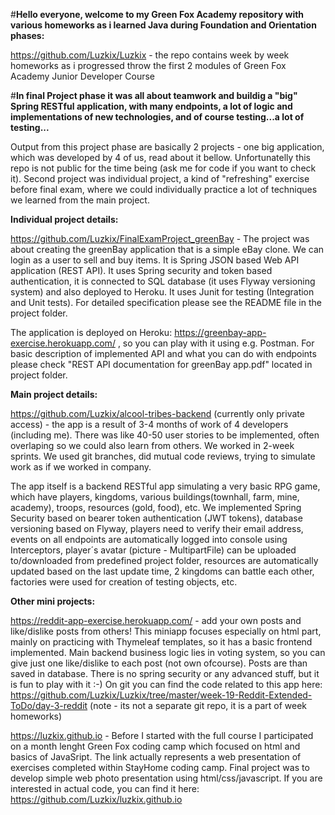 #**Hello everyone, welcome to my Green Fox Academy repository with various homeworks as i learned Java during Foundation and Orientation phases:**

https://github.com/Luzkix/Luzkix - the repo contains week by week homeworks as i progressed throw the first 2 modules of Green Fox Academy Junior Developer Course 

#**In final Project phase it was all about teamwork and buildig a "big" Spring RESTful application, with many endpoints, a lot of logic and implementations of new technologies, and of course testing...a lot of testing...** 

Output from this project phase are basically 2 projects - one big application, which was developed by 4 of us, read about it bellow. Unfortunatelly this repo is not public for the time being (ask me for code if you want to check it). Second project was individual project, a kind of "refreshing" exercise before final exam, where we could individually practice a lot of techniques we learned from the main project. 

**Individual project details:**

https://github.com/Luzkix/FinalExamProject_greenBay - The project was about creating the greenBay application that is a simple eBay clone. We can login as a user to sell and buy items. It is Spring JSON based Web API application (REST API). It uses Spring security and token based authentication, it is connected to SQL database (it uses Flyway versioning system) and also deployed to Heroku. It uses Junit for testing (Integration and Unit tests). For detailed specification please see the README file in the project folder.

The application is deployed on Heroku: https://greenbay-app-exercise.herokuapp.com/ , so you can play with it using e.g. Postman. For basic description of implemented API and what you can do with endpoints please check "REST API documentation for greenBay app.pdf" located in project folder. 

**Main project details:**

https://github.com/Luzkix/alcool-tribes-backend (currently only private access) - the app is a result of 3-4 months of work of 4 developers (including me). There was like 40-50 user stories to be implemented, often overlaping so we could also learn from others. We worked in 2-week sprints. We used git branches, did mutual code reviews, trying to simulate work as if we worked in company. 

The app itself is a backend RESTful app simulating a very basic RPG game, which have players, kingdoms, various buildings(townhall, farm, mine, academy), troops, resources (gold, food), etc. We implemented Spring Security based on bearer token authentication (JWT tokens), database versioning based on Flyway, players need to verify their email address, events on all endpoints are automatically logged into console using Interceptors, player´s avatar (picture - MultipartFile) can be uploaded to/downloaded from predefined project folder, resources are automatically updated based on the last update time, 2 kingdoms can battle each other, factories were used for creation of testing objects, etc.

**Other mini projects:**

https://reddit-app-exercise.herokuapp.com/ - add your own posts and like/dislike posts from others! This miniapp focuses especially on html part, mainly on practicing with Thymeleaf templates, so it has a basic frontend implemented. Main backend business logic lies in voting system, so you can give just one like/dislike to each post (not own ofcourse). Posts are than saved in database. There is no spring security or any advanced stuff, but it is fun to play with it  :-) 
On git you can find the code related to this app here: https://github.com/Luzkix/Luzkix/tree/master/week-19-Reddit-Extended-ToDo/day-3-reddit (note - its not a separate git repo, it is a part of week homeworks)

https://luzkix.github.io - Before I started with the full course I participated on a month lenght Green Fox coding camp which focused on html and basics of JavaSript. The link actually represents a web presentation of exercises completed within StayHome coding camp. Final project was to develop simple web photo presentation using html/css/javascript. If you are interested in actual code, you can find it here: https://github.com/Luzkix/luzkix.github.io

